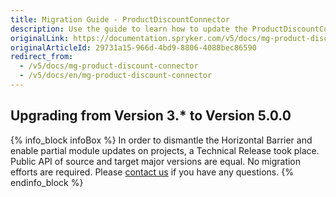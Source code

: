 ```yaml
---
title: Migration Guide - ProductDiscountConnector
description: Use the guide to learn how to update the ProductDiscountConnector module.
originalLink: https://documentation.spryker.com/v5/docs/mg-product-discount-connector
originalArticleId: 29731a15-966d-4bd9-8806-4088bec86590
redirect_from:
  - /v5/docs/mg-product-discount-connector
  - /v5/docs/en/mg-product-discount-connector
---
```


## Upgrading from Version 3.* to Version 5.0.0

{% info_block infoBox %}
In order to dismantle the Horizontal Barrier and enable partial module updates on projects, a Technical Release took place. Public API of source and target major versions are equal. No migration efforts are required. Please [contact us](https://spryker.com/en/support/) if you have any questions.
{% endinfo_block %}
